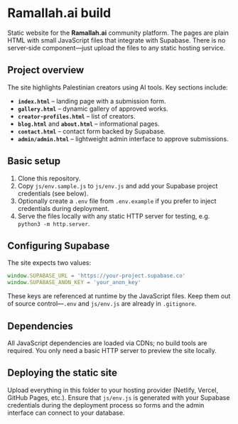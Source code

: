 # Ramallah.ai build

Static website for the **Ramallah.ai** community platform. The pages are plain
HTML with small JavaScript files that integrate with Supabase. There is no
server‑side component—just upload the files to any static hosting service.

## Project overview

The site highlights Palestinian creators using AI tools. Key sections include:

- **`index.html`** – landing page with a submission form.
- **`gallery.html`** – dynamic gallery of approved works.
- **`creator-profiles.html`** – list of creators.
- **`blog.html`** and **`about.html`** – informational pages.
- **`contact.html`** – contact form backed by Supabase.
- **`admin/admin.html`** – lightweight admin interface to approve submissions.

## Basic setup

1. Clone this repository.
2. Copy `js/env.sample.js` to `js/env.js` and add your Supabase project
   credentials (see below).
3. Optionally create a `.env` file from `.env.example` if you prefer to inject
   credentials during deployment.
4. Serve the files locally with any static HTTP server for testing, e.g.
   `python3 -m http.server`.

## Configuring Supabase

The site expects two values:

```javascript
window.SUPABASE_URL = 'https://your-project.supabase.co'
window.SUPABASE_ANON_KEY = 'your_anon_key'
```

These keys are referenced at runtime by the JavaScript files. Keep them out of
source control—`.env` and `js/env.js` are already in `.gitignore`.

## Dependencies

All JavaScript dependencies are loaded via CDNs; no build tools are required.
You only need a basic HTTP server to preview the site locally.

## Deploying the static site

Upload everything in this folder to your hosting provider (Netlify, Vercel,
GitHub Pages, etc.). Ensure that `js/env.js` is generated with your Supabase
credentials during the deployment process so forms and the admin interface can
connect to your database.

